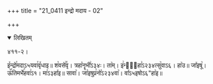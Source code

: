 +++
title = "21_0411 इन्द्रो मदाय - 02"

+++
<details open><summary>लिखितम्</summary>

४११-२।

इ꣤न्द्रो꣯मदाऽ५यवा꣯वृ꣤धाइ॥ श꣡वसे꣢꣯वृ। त्रहा꣡नॄभी꣢ऽ३४ः। ता꣥म्। इ꣢न्मा᳐हा꣣ऽ२३४त्सु꣥वाऽ६। हा꣥उ॥ जा꣤इषू꣥। ऊ꣡꣯तिमर्भे꣯हवा꣢ऽ१। मा꣢ऽ३हा꣤इ॥ सावा꣥। जा꣡इषुप्र꣢नो꣡ऽ२३४वा꣥। वा꣤ऽ५इषोऽ६"हा꣥इ॥
</details>
